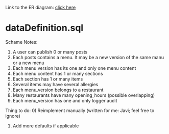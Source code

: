 Link to the ER diagram: [click here](https://lucid.app/lucidchart/8efdf10f-0814-413c-9af0-3ed3754c3ff3/edit?invitationId=inv_02075271-b8c7-4567-9cbc-a5f36854fafc&page=0_0#)


# dataDefinition.sql 
Schame Notes:
1) A user can publish 0 or many posts
2) Each posts contains a menu. It may be a new version of the same manu or a new menu
3) Each menu version has its one and only one menu content
4) Each menu content has 1 or many sections
5) Each section has 1 or many items
6) Several items may have several allergies 
7) Each menu_version belongs to a restaurant
8) Many restaurants have many opening_hours (possible overlapping)
9) Each menu_version has one and only logger audit

Thing to do:
0) Reimplement manually (written for me: Javi; feel free to ignore)
1) Add more defaults if applicable


